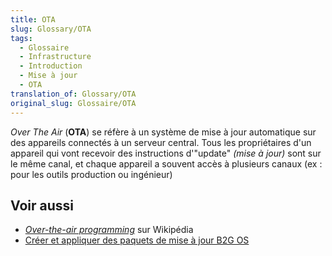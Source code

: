 ```yaml
---
title: OTA
slug: Glossary/OTA
tags:
  - Glossaire
  - Infrastructure
  - Introduction
  - Mise à jour
  - OTA
translation_of: Glossary/OTA
original_slug: Glossaire/OTA
---
```


_Over The Air_ (**OTA**) se réfère à un système de mise à jour automatique sur des appareils connectés à un serveur central. Tous les propriétaires d'un appareil qui vont recevoir des instructions d'"update" _(mise à jour)_ sont sur le même canal, et chaque appareil a souvent accès à plusieurs canaux (ex : pour les outils production ou ingénieur)

## Voir aussi

- [<i lang="en">Over-the-air programming</i>](https://fr.wikipedia.org/wiki/Over-the-air_programming) sur Wikipédia
- [Créer et appliquer des paquets de mise à jour B2G OS](/fr/docs/Archive/B2G_OS/Building_and_installing_Boot_to_Gecko/B2G_OS_update_packages)
